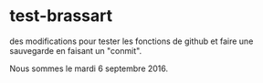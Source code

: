 # test-brassart

des modifications pour tester les fonctions de github
et faire une sauvegarde en faisant un "conmit".

Nous sommes le mardi 6 septembre 2016.
